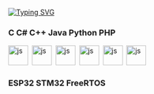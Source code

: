 <!---Пример кода-->
[![Typing SVG](https://readme-typing-svg.herokuapp.com?color=%2336BCF7&lines=Разработка+программного+обеспечения)](https://git.io/typing-svg)


### C C# C++ Java Python PHP

<img src="https://cdn.jsdelivr.net/gh/devicons/devicon@latest/icons/android/android-plain.svg" title="js" width="40" height= "40"/>&nbsp;
<img src="https://cdn.jsdelivr.net/gh/devicons/devicon@latest/icons/cplusplus/cplusplus-original.svg" title="js" width="40" height= "40"/>&nbsp;
<img src="https://cdn.jsdelivr.net/gh/devicons/devicon@latest/icons/csharp/csharp-original.svg" title="js" width="40" height= "40"/>&nbsp;
<img src="https://cdn.jsdelivr.net/gh/devicons/devicon@latest/icons/java/java-original.svg" title="js" width="40" height= "40"/>&nbsp;
<img src="https://cdn.jsdelivr.net/gh/devicons/devicon@latest/icons/php/php-original.svg" title="js" width="40" height= "40"/>&nbsp;
<img src="https://cdn.jsdelivr.net/gh/devicons/devicon@latest/icons/embeddedc/embeddedc-original.svg" title="js" width="40" height= "40"/>&nbsp;

### ESP32 STM32 FreeRTOS
          
          
          
          
          

          
